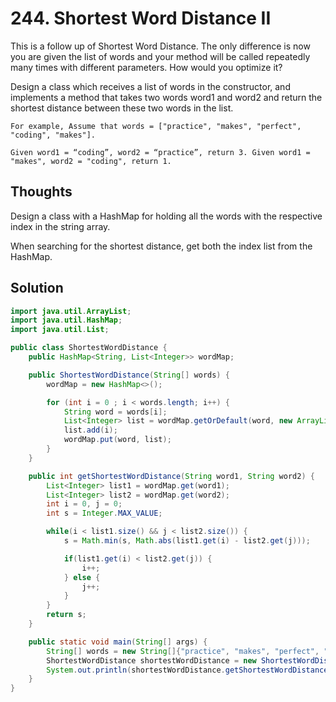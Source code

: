 # 244. Shortest Word Distance II
This is a follow up of Shortest Word Distance. The only difference is now you are given the list of words and your method will be called repeatedly many times with different parameters. How would you optimize it?

Design a class which receives a list of words in the constructor, and implements a method that takes two words word1 and word2 and return the shortest distance between these two words in the list.

    For example, Assume that words = ["practice", "makes", "perfect", "coding", "makes"].

    Given word1 = “coding”, word2 = “practice”, return 3. Given word1 = "makes", word2 = "coding", return 1.

## Thoughts

Design a class with a HashMap for holding all the words with the respective index in the string array. 

When searching for the shortest distance, get both the index list from the HashMap. 

## Solution 
```java
import java.util.ArrayList;
import java.util.HashMap;
import java.util.List;

public class ShortestWordDistance {
    public HashMap<String, List<Integer>> wordMap;

    public ShortestWordDistance(String[] words) {
        wordMap = new HashMap<>();

        for (int i = 0 ; i < words.length; i++) {
            String word = words[i];
            List<Integer> list = wordMap.getOrDefault(word, new ArrayList<>());
            list.add(i);
            wordMap.put(word, list);
        }
    }

    public int getShortestWordDistance(String word1, String word2) {
        List<Integer> list1 = wordMap.get(word1);
        List<Integer> list2 = wordMap.get(word2);
        int i = 0, j = 0;
        int s = Integer.MAX_VALUE;

        while(i < list1.size() && j < list2.size()) {
            s = Math.min(s, Math.abs(list1.get(i) - list2.get(j)));

            if(list1.get(i) < list2.get(j)) {
                i++;
            } else {
                j++;
            }
        }
        return s;
    }

    public static void main(String[] args) {
        String[] words = new String[]{"practice", "makes", "perfect", "coding", "makes"};
        ShortestWordDistance shortestWordDistance = new ShortestWordDistance(words);
        System.out.println(shortestWordDistance.getShortestWordDistance("makes", "coding"));
    }
}
```